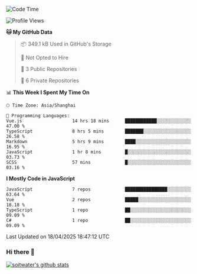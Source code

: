<!--START_SECTION:waka-->
![Code Time](http://img.shields.io/badge/Code%20Time-4%2C904%20hrs%2025%20mins-blue)

![Profile Views](http://img.shields.io/badge/Profile%20Views-0-blue)

**🐱 My GitHub Data** 

> 📦 349.1 kB Used in GitHub's Storage 
 > 
> 🚫 Not Opted to Hire
 > 
> 📜 3 Public Repositories 
 > 
> 🔑 6 Private Repositories 
 > 
📊 **This Week I Spent My Time On** 

```text
🕑︎ Time Zone: Asia/Shanghai

💬 Programming Languages: 
Vue.js                   14 hrs 18 mins      ████████████░░░░░░░░░░░░░   47.00 % 
TypeScript               8 hrs 5 mins        ███████░░░░░░░░░░░░░░░░░░   26.58 % 
Markdown                 5 hrs 9 mins        ████░░░░░░░░░░░░░░░░░░░░░   16.95 % 
JavaScript               1 hr 8 mins         █░░░░░░░░░░░░░░░░░░░░░░░░   03.73 % 
SCSS                     57 mins             █░░░░░░░░░░░░░░░░░░░░░░░░   03.16 % 
```

**I Mostly Code in JavaScript** 

```text
JavaScript               7 repos             ████████████████░░░░░░░░░   63.64 % 
Vue                      2 repos             █████░░░░░░░░░░░░░░░░░░░░   18.18 % 
TypeScript               1 repo              ██░░░░░░░░░░░░░░░░░░░░░░░   09.09 % 
C#                       1 repo              ██░░░░░░░░░░░░░░░░░░░░░░░   09.09 % 
```




 Last Updated on 18/04/2025 18:47:12 UTC
<!--END_SECTION:waka-->

### Hi there 👋
[![soitwater's github stats](https://github-readme-stats.vercel.app/api?username=soitwater)](https://github.com/soitwater/github-readme-stats)
